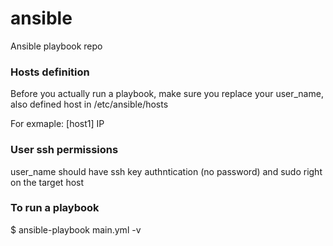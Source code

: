 # ansible
Ansible playbook repo

### Hosts definition
Before you actually run a playbook, make sure you replace your user_name, also defined host in /etc/ansible/hosts

For exmaple:
[host1]
IP

### User ssh permissions
user_name should have ssh key authntication (no password) and sudo right on the target host

### To run a playbook
$ ansible-playbook main.yml -v
